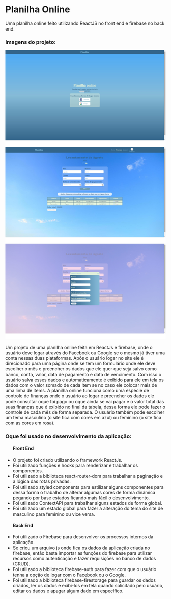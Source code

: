 # Planilha Online
Uma planilha online feito utilizando ReactJS no front end e firebase no back end.
<h3>Imagens do projeto:</h3>
<img src="https://github.com/sian19/Planilha_Online/blob/master/src/assets/projeto1.jpg" />
<img src="https://github.com/sian19/Planilha_Online/blob/master/src/assets/projeto2.jpg" />
<img src="https://github.com/sian19/Planilha_Online/blob/master/src/assets/projeto3.jpg" />

<p>Um projeto de uma planilha online feita em ReactJs e firebase, onde o usuário deve logar através do Facebook ou Google se o mesmo já tiver uma conta nessas duas plataformas. Após o usuário logar no site ele é direcionado para uma página onde se tem um formulário onde ele deve escolher o mês e preencher os dados que ele quer que seja salvo como banco, conta, valor, data de pagamento e data de vencimento. Com isso o usuário salva esses dados e  automaticamente é exibido para ele em tela os dados com o valor somado de cada item se no caso ele colocar mais de uma linha de items. A planilha online funciona como uma espécie de controle de finanças onde o usuário ao logar e preencher os dados ele pode consultar oque foi pago ou oque ainda se vai pagar e o valor total das suas finanças que é exibido no final da tabela, dessa forma ele pode fazer o controle de cada mês de forma separada. O usuário também pode escolher um tema masculino (o site fica com cores em azul) ou feminino (o site fica com as cores em rosa).</p>

<h3>Oque foi usado no desenvolvimento da aplicação:</h3>
<ul>
  <h4>Front End</h4>
  <li>O projeto foi criado utilizando o framework ReactJs.</li>
  <li>Foi utilizado funções e hooks para renderizar e trabalhar os componentes.</li>
  <li>Foi utilizado a biblioteca react-router-dom para trabalhar a paginação e a lógica das rotas privadas.</li>
  <li>Foi utilizado styled components para estilizar alguns componentes para dessa forma o trabalho de alterar algumas cores de forma dinâmica pegando por base estados ficando mais fácil o desenvolvimento.</li>
  <li>Foi utilizado ContextAPI para trabalhar alguns estados de forma global.</li>
  <li>Foi utilizado um estado global para fazer a alteração do tema do site de masculino para feminino ou vice versa.</li>
  
  <h4>Back End</h4>
  <li>Foi utilizado o Firebase para desenvolver os processos internos da aplicação.</li>
  <li>Se criou um arquivo js onde fica os dados da aplicação criada no firebase, então basta importar as funções do firebase para utilizar recursos como autenticação e fazer requisições no banco de dados (CRUD).</li>
  <li>Foi utilizado a biblioteca firebase-auth para fazer com que o usuário tenha a opção de logar com o Facebook ou o Google.</li>
  <li>Foi utilizado a biblioteca firebase-firestorage para guardar os dados criados, ler os dados e exibi-los em tela quando solicitado pelo usuário, editar os dados e apagar algum dado em específico.</li>
</ul>
